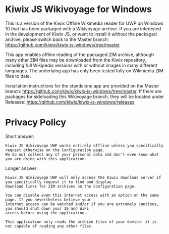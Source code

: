 # Kiwix JS Wikivoyage for Windows

This is a version of the Kiwix Offline Wikimedia reader for UWP on Windows 10 that has been packaged with
a Wikivoyage archive. If you are interested in the development of Kiwix JS, or want to install it without
the packaged archive, please switch back to the Master branch: https://github.com/kiwix/kiwix-js-windows/tree/master

This app enables offline reading of the packaged ZIM archive, although many other ZIM files may be
downloaded from the Kiwix repository, including full Wikipedia versions with or without images
in many different languages. The underlying app has only been tested fully on Wikimedia ZIM files to date.

Installation instructions for the standalone app are provided on the Master branch: https://github.com/kiwix/kiwix-js-windows/tree/master.
If there are packages for sideloading this Wikivoyage branch, they will be located under Releases: https://github.com/kiwix/kiwix-js-windows/releases

# Privacy Policy
Short answer:

	Kiwix JS Wikivoyage UWP works entirely offline unless you specifically request otherwise on the Configuration page.
	We do not collect any of your personal data and don't even know what you are doing with this application.

Longer answer:

	Kiwix JS Wikivoyage UWP will only access the Kiwix download server if you specifically request it to find and display
	download links for ZIM archives on the Configuration page.
    
	You can disable even this Internet access with an option on the same page. If you nevertheless believe your
	Internet access can be watched and/or if you are extremely cautious, you should shut down your 3G and WiFi
	access before using the application.
    
	This application only reads the archive files of your device: it is not capable of reading any other files.
                    